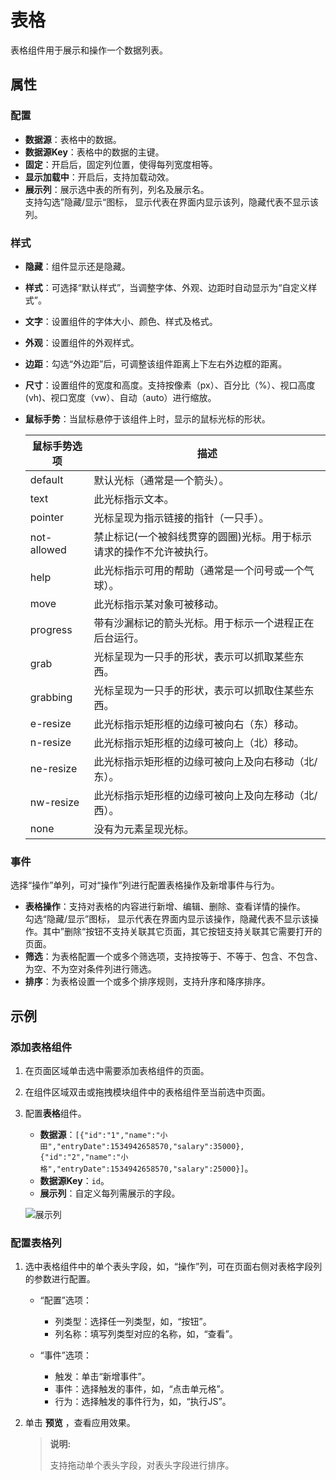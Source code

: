 # 表格

表格组件用于展示和操作一个数据列表。

## 属性

### 配置

- **数据源**：表格中的数据。
- **数据源Key**：表格中的数据的主键。
- **固定**：开启后，固定列位置，使得每列宽度相等。
- **显示加载中**：开启后，支持加载动效。
- **展示列**：展示选中表的所有列，列名及展示名。</br>支持勾选”隐藏/显示“图标， 显示代表在界面内显示该列，隐藏代表不显示该列。

### 样式

- **隐藏**：组件显示还是隐藏。
- **样式**：可选择“默认样式”，当调整字体、外观、边距时自动显示为“自定义样式”。
- **文字**：设置组件的字体大小、颜色、样式及格式。
- **外观**：设置组件的外观样式。
- **边距**：勾选“外边距”后，可调整该组件距离上下左右外边框的距离。
- **尺寸**：设置组件的宽度和高度。支持按像素（px）、百分比（%）、视口高度(vh)、视口宽度（vw）、自动（auto）进行缩放。
- **鼠标手势**：当鼠标悬停于该组件上时，显示的鼠标光标的形状。
  
    鼠标手势选项 | 描述
    ---------|----------
    default | 默认光标（通常是一个箭头）。
    text | 此光标指示文本。 
    pointer | 光标呈现为指示链接的指针（一只手）。
    not-allowed | 禁止标记(一个被斜线贯穿的圆圈)光标。用于标示请求的操作不允许被执行。
    help | 此光标指示可用的帮助（通常是一个问号或一个气球）。
    move | 此光标指示某对象可被移动。
    progress | 带有沙漏标记的箭头光标。用于标示一个进程正在后台运行。
    grab | 光标呈现为一只手的形状，表示可以抓取某些东西。
    grabbing | 光标呈现为一只手的形状，表示可以抓取住某些东西。
    e-resize | 此光标指示矩形框的边缘可被向右（东）移动。
    n-resize | 此光标指示矩形框的边缘可被向上（北）移动。
    ne-resize | 此光标指示矩形框的边缘可被向上及向右移动（北/东）。
    nw-resize | 此光标指示矩形框的边缘可被向上及向左移动（北/西）。
    none | 没有为元素呈现光标。

### 事件

选择“操作”单列，可对“操作”列进行配置表格操作及新增事件与行为。

- **表格操作**：支持对表格的内容进行新增、编辑、删除、查看详情的操作。</br>勾选“隐藏/显示”图标， 显示代表在界面内显示该操作，隐藏代表不显示该操作。其中”删除“按钮不支持关联其它页面，其它按钮支持关联其它需要打开的页面。
- **筛选**：为表格配置一个或多个筛选项，支持按等于、不等于、包含、不包含、为空、不为空对条件列进行筛选。
- **排序**：为表格设置一个或多个排序规则，支持升序和降序排序。

## 示例

### 添加表格组件

1. 在页面区域单击选中需要添加表格组件的页面。
2. 在组件区域双击或拖拽模块组件中的表格组件至当前选中页面。
3. 配置**表格**组件。

    - **数据源**：`[{"id":"1","name":"小田","entryDate":1534942658570,"salary":35000},{"id":"2","name":"小格","entryDate":1534942658570,"salary":25000}]`。
    - **数据源Key**：`id`。
    - **展示列**：自定义每列需展示的字段。

     ![展示列](https://docimages.blob.core.chinacloudapi.cn/images/Kris/Apps/showcolumn20210326.png)

### 配置表格列

1. 选中表格组件中的单个表头字段，如，“操作”列，可在页面右侧对表格字段列的参数进行配置。

    - “配置”选项：
        - 列类型：选择任一列类型，如，“按钮”。
        - 列名称：填写列类型对应的名称，如，“查看”。
  
    - “事件”选项：
       - 触发：单击“新增事件”。
       - 事件：选择触发的事件，如，“点击单元格”。
       - 行为：选择触发的事件行为，如，“执行JS”。

2. 单击 **预览** ，查看应用效果。

    >**说明:**
    >
    >支持拖动单个表头字段，对表头字段进行排序。
